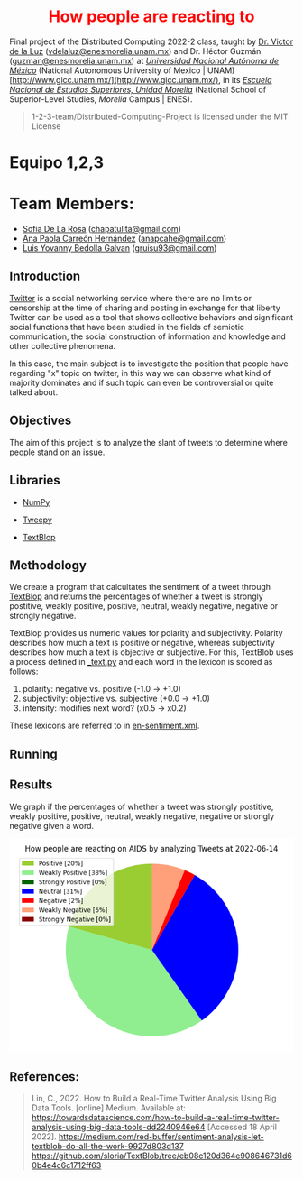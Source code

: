 <h1 align="center" style="color:red;"> How people are reacting to </h1>

Final project of the Distributed Computing 2022-2 class, taught by [Dr. Victor de la Luz](https://github.com/itztli) (<vdelaluz@enesmorelia.unam.mx>) and Dr. Héctor Guzmán (<guzman@enesmorelia.unam.mx>) at *[Universidad Nacional Autónoma de México](https://www.unam.mx/)* (National Autonomous University of Mexico | UNAM) [http://www.gicc.unam.mx/](http://www.gicc.unam.mx/), in its *[Escuela Nacional de Estudios Superiores, Unidad Morelia](https://www.enesmorelia.unam.mx/)* (National School of Superior-Level Studies, *Morelia* Campus | ENES).

> 1-2-3-team/Distributed-Computing-Project is licensed under the MIT License

# Equipo 1,2,3

# Team Members:
- [Sofia De La Rosa](https://github.com/SofiaDeLaRosa) (<chapatulita@gmail.com>)
- [Ana Paola Carreón Hernández](https://github.com/Mordran) (<anapcahe@gmail.com>)
- [Luis Yovanny Bedolla Galvan](https://github.com/GalvanLuis) (<gruisu93@gmail.com>)


## Introduction
[Twitter](https://es.wikipedia.org/wiki/Twitter) is a social networking service where there are no limits or censorship at the time of sharing and posting in exchange for that liberty Twitter can be used as a tool that shows collective behaviors and significant social functions that have been studied in the fields of semiotic communication, the social construction of information and knowledge and other collective phenomena.

In this case, the main subject is to investigate the position that people have regarding "x" topic on twitter, in this way we can observe what kind of majority dominates and if such topic can even be controversial or quite talked about. 

## Objectives
The aim of this project is to analyze the slant of tweets to determine where people stand on an issue. 


## Libraries

- [NumPy](https://numpy.org/)

- [Tweepy](https://github.com/tweepy/tweepy)

- [TextBlop](https://textblob.readthedocs.io/en/dev/)

## Methodology

We create a program that calcultates the sentiment of a tweet through [TextBlop](https://medium.com/red-buffer/sentiment-analysis-let-textblob-do-all-the-work-9927d803d137) and returns the percentages of whether a tweet is strongly postitive, weakly positive, positive, neutral, weakly negative, negative or strongly negative. <br>

TextBlop provides us numeric values for polarity and subjectivity. Polarity describes how much a text is positive or negative, whereas subjectivity describes how much a text is objective or subjective. For this, TextBlob uses a process defined in [_text.py](https://github.com/sloria/TextBlob/blob/eb08c120d364e908646731d60b4e4c6c1712ff63/textblob/_text.py) and each word in the lexicon is scored as follows: <br>

1. polarity: negative vs. positive (-1.0 → +1.0)
2. subjectivity: objective vs. subjective (+0.0 → +1.0)
3. intensity: modifies next word? (x0.5 → x0.2) <br>

These lexicons are referred to in [en-sentiment.xml](https://github.com/sloria/TextBlob/blob/eb08c120d364e908646731d60b4e4c6c1712ff63/textblob/en/en-sentiment.xml). 

## Running



## Results

We graph if the percentages of whether a tweet was strongly postitive, weakly positive, positive, neutral, weakly negative, negative or strongly negative given a word. <br>

 ![alt text](https://github.com/1-2-3-team/Distributed-Computing-Project/blob/main/02_processing/chart.png)
 
## References:

> Lin, C., 2022. How to Build a Real-Time Twitter Analysis Using Big Data Tools. [online] Medium. Available at: <https://towardsdatascience.com/how-to-build-a-real-time-twitter-analysis-using-big-data-tools-dd2240946e64> [Accessed 18 April 2022].
> https://medium.com/red-buffer/sentiment-analysis-let-textblob-do-all-the-work-9927d803d137
> https://github.com/sloria/TextBlob/tree/eb08c120d364e908646731d60b4e4c6c1712ff63




